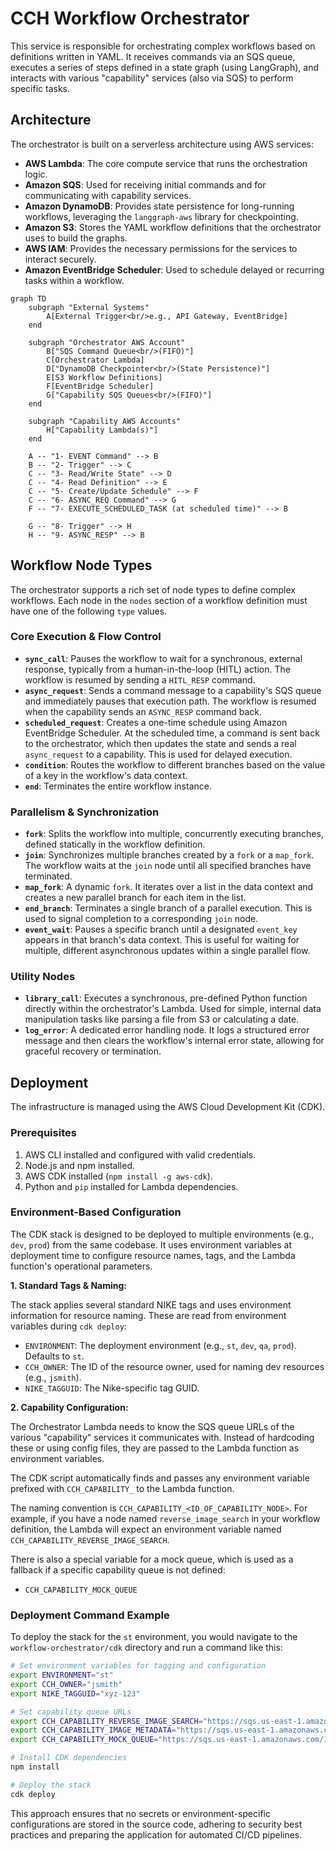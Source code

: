 # CCH Workflow Orchestrator

This service is responsible for orchestrating complex workflows based on definitions written in YAML. It receives commands via an SQS queue, executes a series of steps defined in a state graph (using LangGraph), and interacts with various "capability" services (also via SQS) to perform specific tasks.

## Architecture

The orchestrator is built on a serverless architecture using AWS services:

-   **AWS Lambda**: The core compute service that runs the orchestration logic.
-   **Amazon SQS**: Used for receiving initial commands and for communicating with capability services.
-   **Amazon DynamoDB**: Provides state persistence for long-running workflows, leveraging the `langgraph-aws` library for checkpointing.
-   **Amazon S3**: Stores the YAML workflow definitions that the orchestrator uses to build the graphs.
-   **AWS IAM**: Provides the necessary permissions for the services to interact securely.
-   **Amazon EventBridge Scheduler**: Used to schedule delayed or recurring tasks within a workflow.

```mermaid
graph TD
    subgraph "External Systems"
        A[External Trigger<br/>e.g., API Gateway, EventBridge]
    end

    subgraph "Orchestrator AWS Account"
        B["SQS Command Queue<br/>(FIFO)"]
        C[Orchestrator Lambda]
        D["DynamoDB Checkpointer<br/>(State Persistence)"]
        E[S3 Workflow Definitions]
        F[EventBridge Scheduler]
        G["Capability SQS Queues<br/>(FIFO)"]
    end

    subgraph "Capability AWS Accounts"
        H["Capability Lambda(s)"]
    end

    A -- "1- EVENT Command" --> B
    B -- "2- Trigger" --> C
    C -- "3- Read/Write State" --> D
    C -- "4- Read Definition" --> E
    C -- "5- Create/Update Schedule" --> F
    C -- "6- ASYNC_REQ Command" --> G
    F -- "7- EXECUTE_SCHEDULED_TASK (at scheduled time)" --> B
    
    G -- "8- Trigger" --> H
    H -- "9- ASYNC_RESP" --> B

```


## Workflow Node Types

The orchestrator supports a rich set of node types to define complex workflows. Each node in the `nodes` section of a workflow definition must have one of the following `type` values.

### Core Execution & Flow Control

-   **`sync_call`**: Pauses the workflow to wait for a synchronous, external response, typically from a human-in-the-loop (HITL) action. The workflow is resumed by sending a `HITL_RESP` command.
-   **`async_request`**: Sends a command message to a capability's SQS queue and immediately pauses that execution path. The workflow is resumed when the capability sends an `ASYNC_RESP` command back.
-   **`scheduled_request`**: Creates a one-time schedule using Amazon EventBridge Scheduler. At the scheduled time, a command is sent back to the orchestrator, which then updates the state and sends a real `async_request` to a capability. This is used for delayed execution.
-   **`condition`**: Routes the workflow to different branches based on the value of a key in the workflow's data context.
-   **`end`**: Terminates the entire workflow instance.

### Parallelism & Synchronization

-   **`fork`**: Splits the workflow into multiple, concurrently executing branches, defined statically in the workflow definition.
-   **`join`**: Synchronizes multiple branches created by a `fork` or a `map_fork`. The workflow waits at the `join` node until all specified branches have terminated.
-   **`map_fork`**: A dynamic `fork`. It iterates over a list in the data context and creates a new parallel branch for each item in the list.
-   **`end_branch`**: Terminates a single branch of a parallel execution. This is used to signal completion to a corresponding `join` node.
-   **`event_wait`**: Pauses a specific branch until a designated `event_key` appears in that branch's data context. This is useful for waiting for multiple, different asynchronous updates within a single parallel flow.

### Utility Nodes

-   **`library_call`**: Executes a synchronous, pre-defined Python function directly within the orchestrator's Lambda. Used for simple, internal data manipulation tasks like parsing a file from S3 or calculating a date.
-   **`log_error`**: A dedicated error handling node. It logs a structured error message and then clears the workflow's internal error state, allowing for graceful recovery or termination.

## Deployment

The infrastructure is managed using the AWS Cloud Development Kit (CDK).

### Prerequisites

1.  AWS CLI installed and configured with valid credentials.
2.  Node.js and npm installed.
3.  AWS CDK installed (`npm install -g aws-cdk`).
4.  Python and `pip` installed for Lambda dependencies.

### Environment-Based Configuration

The CDK stack is designed to be deployed to multiple environments (e.g., `dev`, `prod`) from the same codebase. It uses environment variables at deployment time to configure resource names, tags, and the Lambda function's operational parameters.

**1. Standard Tags & Naming:**

The stack applies several standard NIKE tags and uses environment information for resource naming. These are read from environment variables during `cdk deploy`:

-   `ENVIRONMENT`: The deployment environment (e.g., `st`, `dev`, `qa`, `prod`). Defaults to `st`.
-   `CCH_OWNER`: The ID of the resource owner, used for naming dev resources (e.g., `jsmith`).
-   `NIKE_TAGGUID`: The Nike-specific tag GUID.

**2. Capability Configuration:**

The Orchestrator Lambda needs to know the SQS queue URLs of the various "capability" services it communicates with. Instead of hardcoding these or using config files, they are passed to the Lambda function as environment variables.

The CDK script automatically finds and passes any environment variable prefixed with `CCH_CAPABILITY_` to the Lambda function.

The naming convention is `CCH_CAPABILITY_<ID_OF_CAPABILITY_NODE>`. For example, if you have a node named `reverse_image_search` in your workflow definition, the Lambda will expect an environment variable named `CCH_CAPABILITY_REVERSE_IMAGE_SEARCH`.

There is also a special variable for a mock queue, which is used as a fallback if a specific capability queue is not defined:
-   `CCH_CAPABILITY_MOCK_QUEUE`

### Deployment Command Example

To deploy the stack for the `st` environment, you would navigate to the `workflow-orchestrator/cdk` directory and run a command like this:

```bash
# Set environment variables for tagging and configuration
export ENVIRONMENT="st"
export CCH_OWNER="jsmith"
export NIKE_TAGGUID="xyz-123"

# Set capability queue URLs
export CCH_CAPABILITY_REVERSE_IMAGE_SEARCH="https://sqs.us-east-1.amazonaws.com/123456789012/cch-capability-ris-dev-jsmith"
export CCH_CAPABILITY_IMAGE_METADATA="https://sqs.us-east-1.amazonaws.com/123456789012/cch-capability-im-dev-jsmith"
export CCH_CAPABILITY_MOCK_QUEUE="https://sqs.us-east-1.amazonaws.com/123456789012/cch-capability-mock-queue-dev-jsmith"

# Install CDK dependencies
npm install

# Deploy the stack
cdk deploy
```

This approach ensures that no secrets or environment-specific configurations are stored in the source code, adhering to security best practices and preparing the application for automated CI/CD pipelines.
